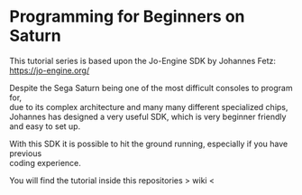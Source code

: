 # Programming for Beginners on Saturn
 
This tutorial series is based upon the Jo-Engine SDK by Johannes Fetz:<br>
https://jo-engine.org/

Despite the Sega Saturn being one of the most difficult consoles to program for,<br>
due to its complex architecture and many many different specialized chips,<br>
Johannes has designed a very useful SDK, which is very beginner friendly and easy to set up.

With this SDK it is possible to hit the ground running, especially if you have previous<br>
coding experience.

You will find the tutorial inside this repositories > wiki <
